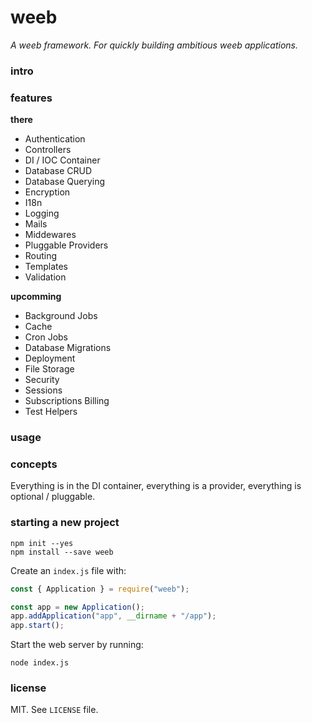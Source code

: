 # weeb

_A weeb framework. For quickly building ambitious weeb applications._

### intro

### features

**there**

- Authentication
- Controllers
- DI / IOC Container
- Database CRUD
- Database Querying
- Encryption
- I18n
- Logging
- Mails
- Middewares
- Pluggable Providers
- Routing
- Templates
- Validation

**upcomming**

- Background Jobs
- Cache
- Cron Jobs
- Database Migrations
- Deployment
- File Storage
- Security
- Sessions
- Subscriptions Billing
- Test Helpers

### usage

### concepts

Everything is in the DI container, everything is a provider, everything
is optional / pluggable.

### starting a new project

```
npm init --yes
npm install --save weeb
```

Create an `index.js` file with:

```js
const { Application } = require("weeb");

const app = new Application();
app.addApplication("app", __dirname + "/app");
app.start();
```

Start the web server by running:

```
node index.js
```

### license

MIT. See `LICENSE` file.
